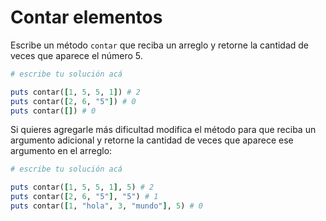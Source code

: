 # Contar elementos

Escribe un método `contar` que reciba un arreglo y retorne la cantidad de veces que aparece el número 5.

```ruby
# escribe tu solución acá

puts contar([1, 5, 5, 1]) # 2
puts contar([2, 6, "5"]) # 0
puts contar([]) # 0
```

Si quieres agregarle más dificultad modifica el método para que reciba un argumento adicional y retorne la cantidad de veces que aparece ese argumento en el arreglo:

```ruby
# escribe tu solución acá

puts contar([1, 5, 5, 1], 5) # 2
puts contar([2, 6, "5"], "5") # 1
puts contar([1, "hola", 3, "mundo"], 5) # 0
```
